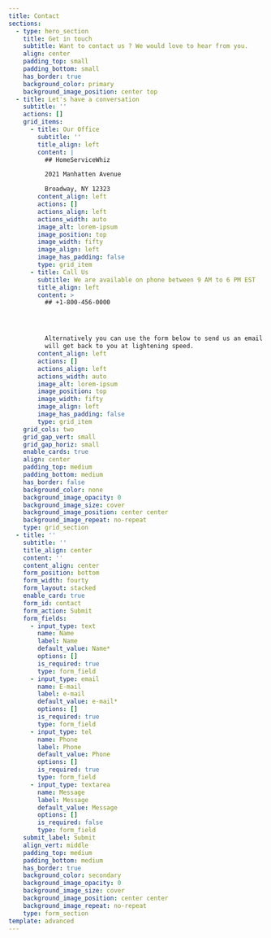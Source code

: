 ```yaml
---
title: Contact
sections:
  - type: hero_section
    title: Get in touch
    subtitle: Want to contact us ? We would love to hear from you.
    align: center
    padding_top: small
    padding_bottom: small
    has_border: true
    background_color: primary
    background_image_position: center top
  - title: Let's have a conversation
    subtitle: ''
    actions: []
    grid_items:
      - title: Our Office
        subtitle: ''
        title_align: left
        content: |
          ## HomeServiceWhiz

          2021 Manhatten Avenue

          Broadway, NY 12323
        content_align: left
        actions: []
        actions_align: left
        actions_width: auto
        image_alt: lorem-ipsum
        image_position: top
        image_width: fifty
        image_align: left
        image_has_padding: false
        type: grid_item
      - title: Call Us
        subtitle: We are available on phone between 9 AM to 6 PM EST
        title_align: left
        content: >
          ## +1-800-456-0000




          Alternatively you can use the form below to send us an email and we
          will get back to you at lightening speed.
        content_align: left
        actions: []
        actions_align: left
        actions_width: auto
        image_alt: lorem-ipsum
        image_position: top
        image_width: fifty
        image_align: left
        image_has_padding: false
        type: grid_item
    grid_cols: two
    grid_gap_vert: small
    grid_gap_horiz: small
    enable_cards: true
    align: center
    padding_top: medium
    padding_bottom: medium
    has_border: false
    background_color: none
    background_image_opacity: 0
    background_image_size: cover
    background_image_position: center center
    background_image_repeat: no-repeat
    type: grid_section
  - title: ''
    subtitle: ''
    title_align: center
    content: ''
    content_align: center
    form_position: bottom
    form_width: fourty
    form_layout: stacked
    enable_card: true
    form_id: contact
    form_action: Submit
    form_fields:
      - input_type: text
        name: Name
        label: Name
        default_value: Name*
        options: []
        is_required: true
        type: form_field
      - input_type: email
        name: E-mail
        label: e-mail
        default_value: e-mail*
        options: []
        is_required: true
        type: form_field
      - input_type: tel
        name: Phone
        label: Phone
        default_value: Phone
        options: []
        is_required: true
        type: form_field
      - input_type: textarea
        name: Message
        label: Message
        default_value: Message
        options: []
        is_required: false
        type: form_field
    submit_label: Submit
    align_vert: middle
    padding_top: medium
    padding_bottom: medium
    has_border: true
    background_color: secondary
    background_image_opacity: 0
    background_image_size: cover
    background_image_position: center center
    background_image_repeat: no-repeat
    type: form_section
template: advanced
---
```

